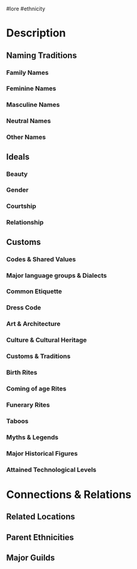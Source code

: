 #lore #ethnicity
# Description

## Naming Traditions
### Family Names

### Feminine Names

### Masculine Names

### Neutral Names

### Other Names

## Ideals
### Beauty

### Gender

### Courtship

### Relationship


## Customs
### Codes & Shared Values

### Major language groups & Dialects

### Common Etiquette

### Dress Code

### Art & Architecture

### Culture & Cultural Heritage

### Customs & Traditions

### Birth Rites

### Coming of age Rites

### Funerary Rites

### Taboos

### Myths & Legends

### Major Historical Figures

### Attained Technological Levels

# Connections & Relations
## Related Locations

## Parent Ethnicities

## Major Guilds